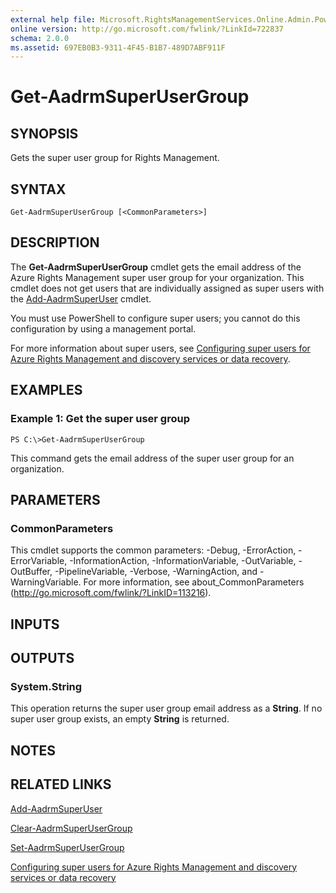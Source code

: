 ```yaml
---
external help file: Microsoft.RightsManagementServices.Online.Admin.PowerShell.dll-Help.xml
online version: http://go.microsoft.com/fwlink/?LinkId=722837
schema: 2.0.0
ms.assetid: 697EB0B3-9311-4F45-B1B7-489D7ABF911F
---
```


# Get-AadrmSuperUserGroup

## SYNOPSIS
Gets the super user group for Rights Management.

## SYNTAX

```
Get-AadrmSuperUserGroup [<CommonParameters>]
```

## DESCRIPTION
The **Get-AadrmSuperUserGroup** cmdlet gets the email address of the Azure Rights Management super user group for your organization. This cmdlet does not get users that are individually assigned as super users with the [Add-AadrmSuperUser](./Add-AadrmSuperUser.md) cmdlet.

You must use PowerShell to configure super users; you cannot do this configuration by using a management portal.

For more information about super users, see [Configuring super users for Azure Rights Management and discovery services or data recovery](https://docs.microsoft.com/information-protection/deploy-use/configure-super-users).

## EXAMPLES

### Example 1: Get the super user group
```
PS C:\>Get-AadrmSuperUserGroup
```

This command gets the email address of the super user group for an organization.

## PARAMETERS

### CommonParameters
This cmdlet supports the common parameters: -Debug, -ErrorAction, -ErrorVariable, -InformationAction, -InformationVariable, -OutVariable, -OutBuffer, -PipelineVariable, -Verbose, -WarningAction, and -WarningVariable. For more information, see about_CommonParameters (http://go.microsoft.com/fwlink/?LinkID=113216).

## INPUTS

## OUTPUTS

### System.String
This operation returns the super user group email address as a **String**. If no super user group exists, an empty **String** is returned.

## NOTES

## RELATED LINKS

[Add-AadrmSuperUser](./Add-AadrmSuperUser.md)

[Clear-AadrmSuperUserGroup](./Clear-AadrmSuperUserGroup.md)

[Set-AadrmSuperUserGroup](./Set-AadrmSuperUserGroup.md)

[Configuring super users for Azure Rights Management and discovery services or data recovery](https://docs.microsoft.com/information-protection/deploy-use/configure-super-users)
